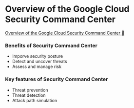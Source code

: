# Overview of the Google Cloud Security Command Center

[Overview of the Google Cloud Security Command Center 🔗](https://www.coursera.org/learn/strategies-for-cloud-security-risk-management/lecture/rXNw5/overview-of-the-google-cloud-security-command-center)

### Benefits of Security Command Center

- Imporve security posture
- Detect and uncover threats
- Assess and manage risk

### Key features of Security Command Center

- Threat prevention
- Threat detection
- Attack path simulation
